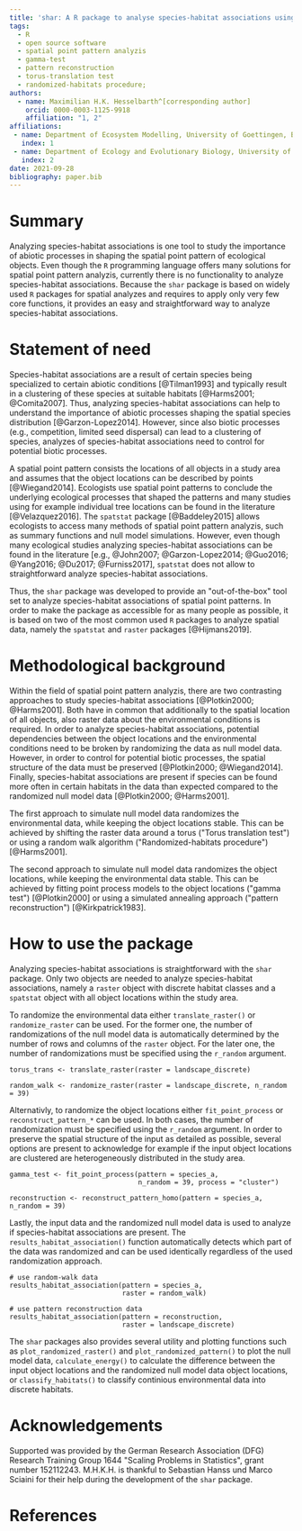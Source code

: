 ```yaml
---
title: 'shar: A R package to analyse species-habitat associations using point pattern analyzis'
tags:
  - R
  - open source software
  - spatial point pattern analyzis
  - gamma-test
  - pattern reconstruction
  - torus-translation test
  - randomized-habitats procedure;
authors:
  - name: Maximilian H.K. Hesselbarth^[corresponding author]
    orcid: 0000-0003-1125-9918
    affiliation: "1, 2"
affiliations:
 - name: Department of Ecosystem Modelling, University of Goettingen, Buesgenweg 4, 37077, Goettingen
   index: 1
 - name: Department of Ecology and Evolutionary Biology, University of Michigan, 1105 N University Ave, Ann Arbor, Michigan 48109, USA
   index: 2
date: 2021-09-28
bibliography: paper.bib
---
```


# Summary

Analyzing species-habitat associations is one tool to study the importance of abiotic processes in shaping the spatial point pattern of ecological objects. 
Even though the `R` programming language offers many solutions for spatial point pattern analyzis, currently there is no functionality to analyze species-habitat associations. 
Because the `shar` package is based on widely used `R` packages for spatial analyzes and requires to apply only very few core functions, it provides an easy and straightforward way to analyze species-habitat associations.

# Statement of need

Species-habitat associations are a result of certain species being specialized to certain abiotic conditions [@Tilman1993] and typically result in a clustering of these species at suitable habitats [@Harms2001; @Comita2007].
Thus, analyzing species-habitat associations can help to understand the importance of abiotic processes shaping the spatial species distribution [@Garzon-Lopez2014].
However, since also biotic processes (e.g., competition, limited seed dispersal) can lead to a clustering of species, analyzes of species-habitat associations need to control for potential biotic processes.

A spatial point pattern consists the locations of all objects in a study area and assumes that the object locations can be described by points [@Wiegand2014].
Ecologists use spatial point patterns to conclude the underlying ecological processes that shaped the patterns and many studies using for example individual tree locations can be found in the literature [@Velazquez2016].
The `spatstat` package [@Baddeley2015] allows ecologists to access many methods of spatial point pattern analyzis, such as summary functions and null model simulations.
However, even though many ecological studies analyzing species-habitat associations can be found in the literature [e.g., @John2007; @Garzon-Lopez2014; @Guo2016; @Yang2016; @Du2017; @Furniss2017], `spatstat` does not allow to straightforward analyze species-habitat associations.

Thus, the `shar` package was developed to provide an "out-of-the-box" tool set to analyze species-habitat associations of spatial point patterns.
In order to make the package as accessible for as many people as possible, it is based on two of the most common used `R` packages to analyze spatial data, namely the `spatstat` and `raster` packages [@Hijmans2019].

# Methodological background

Within the field of spatial point pattern analyzis, there are two contrasting approaches to study species-habitat associations [@Plotkin2000; @Harms2001].
Both have in common that additionally to the spatial location of all objects, also raster data about the environmental conditions is required.
In order to analyze species-habitat associations, potential dependencies between the object locations and the environmental conditions need to be broken by randomizing the data as null model data.
However, in order to control for potential biotic processes, the spatial structure of the data must be preserved [@Plotkin2000; @Wiegand2014].
Finally, species-habitat associations are present if species can be found more often in certain habitats in the data than expected compared to the randomized null model data [@Plotkin2000; @Harms2001].

The first approach to simulate null model data randomizes the environmental data, while keeping the object locations stable.
This can be achieved by shifting the raster data around a torus ("Torus translation test") or using a random walk algorithm ("Randomized-habitats procedure") [@Harms2001].

The second approach to simulate null model data randomizes the object locations, while keeping the environmental data stable.
This can be achieved by fitting point process models to the object locations ("gamma test") [@Plotkin2000] or using a simulated annealing approach ("pattern reconstruction") [@Kirkpatrick1983].

# How to use the package

Analyzing species-habitat associations is straightforward with the `shar` package.
Only two objects are needed to analyze species-habitat associations, namely a `raster` object with discrete habitat classes and a `spatstat` object with all object locations within the study area.

To randomize the environmental data either `translate_raster()` or `randomize_raster` can be used.
For the former one, the number of randomizations of the null model data is automatically determined by the number of rows and columns of the `raster` object.
For the later one, the number of randomizations must be specified using the `r_random` argument.

```
torus_trans <- translate_raster(raster = landscape_discrete)

random_walk <- randomize_raster(raster = landscape_discrete, n_random = 39)
```

Alternativly, to randomize the object locations either `fit_point_process` or `reconstruct_pattern_*` can be used.
In both cases, the number of randomization must be specified using the `r_random` argument.
In order to preserve the spatial structure of the input as detailed as possible, several options are present to acknowledge for example if the input object locations are clustered are heterogeneously distributed in the study area.

```
gamma_test <- fit_point_process(pattern = species_a, 
                                n_random = 39, process = "cluster")

reconstruction <- reconstruct_pattern_homo(pattern = species_a, n_random = 39)
```

Lastly, the input data and the randomized null model data is used to analyze if species-habitat associations are present.
The `results_habitat_association()` function automatically detects which part of the data was randomized and can be used identically regardless of the used randomization approach.

```
# use random-walk data
results_habitat_association(pattern = species_a, 
                            raster = random_walk)

# use pattern reconstruction data
results_habitat_association(pattern = reconstruction, 
                            raster = landscape_discrete)
```

The `shar` packages also provides several utility and plotting functions such as `plot_randomized_raster()` and `plot_randomized_pattern()` to plot the null model data, `calculate_energy()` to calculate the difference between the input object locations and the randomized null model data object locations, or `classify_habitats()` to classify continious environmental data into discrete habitats.  

# Acknowledgements

Supported was provided by the German Research Association (DFG) Research Training Group 1644 "Scaling Problems in Statistics", grant number 152112243.
M.H.K.H. is thankful to Sebastian Hanss und Marco Sciaini for their help during the development of the `shar` package.

# References
